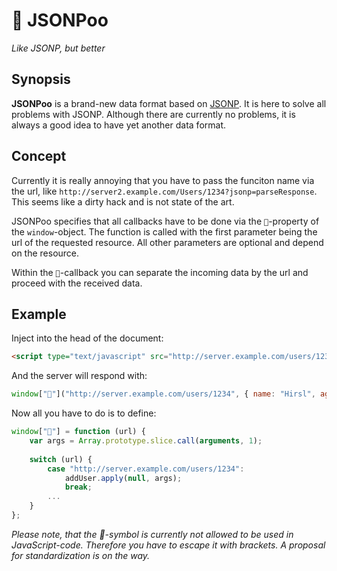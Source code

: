 💩 JSONPoo
=======

*Like JSONP, but better*

## Synopsis

**JSONPoo** is a brand-new data format based on [JSONP](http://en.wikipedia.org/wiki/JSONP). It is here to solve all problems with JSONP. Although there are currently no problems, it is always a good idea to have yet another data format.

## Concept

Currently it is really annoying that you have to pass the funciton name via the url, like `http://server2.example.com/Users/1234?jsonp=parseResponse`. This seems like a dirty hack and is not state of the art.

JSONPoo specifies that all callbacks have to be done via the `💩`-property of the `window`-object. The function is called with the first parameter being the url of the requested resource. All other parameters are optional and depend on the resource.

Within the `💩`-callback you can separate the incoming data by the url and proceed with the received data.

## Example

Inject into the head of the document:

```html
<script type="text/javascript" src="http://server.example.com/users/1234"></script>
```

And the server will respond with:

```javascript
window["💩"]("http://server.example.com/users/1234", { name: "Hirsl", age: 25 });
```

Now all you have to do is to define:

```javascript
window["💩"] = function (url) {
    var args = Array.prototype.slice.call(arguments, 1);
    
    switch (url) {
        case "http://server.example.com/users/1234":
            addUser.apply(null, args);
            break;
        ...
    }
};
```

*Please note, that the 💩-symbol is currently not allowed to be used in JavaScript-code. Therefore you have to escape it with brackets. A proposal for standardization is on the way.*
